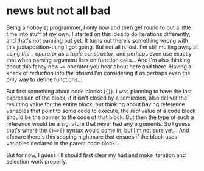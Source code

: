# news but not all bad

Being a hobbyist programmer, I only now and then get round to put a little time into stuff of my own. I started on this idea to do iterations differently, and that's not panning out yet. It turns out there's something wrong with this juxtaposition-thing I got going. But not all is lost. I'm still mulling away at using _the `,` operator_ as a _tuple constructor_, and perhaps even use exactly that when parsing argument lists on function calls... And I'm also thinking about this fancy new `=>` operator you hear about here and there. Having a knack of _reduction into the absurd_ I'm considering it as perhaps even the _only_ way to define functions...

But first something about code blocks (`{}`). I was planning to have the last expression of the block, if it isn't closed by a semicolon, also deliver the resulting value for the entire block, but thinking about having reference variables that point to some code to execute, the _real_ value of a code block should be the pointer to the code of that block. But then the type of such a reference would be a signature that never had any arguments. So I guess that's where the `()=>{}` syntax would come in, but I'm not sure yet... And ofcoure there's this scoping nightmare that ensues if the block uses variables declared in the parent code block...

But for now, I guess I'll should first clear my had and make iteration and selection work properly.
